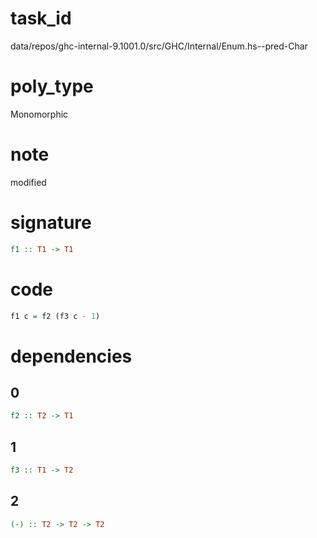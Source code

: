 
# task_id
data/repos/ghc-internal-9.1001.0/src/GHC/Internal/Enum.hs--pred-Char

# poly_type
Monomorphic

# note
modified

# signature
```haskell
f1 :: T1 -> T1
```  

# code
```haskell
f1 c = f2 (f3 c - 1)
```

# dependencies
## 0
```haskell
f2 :: T2 -> T1
```
## 1
```haskell
f3 :: T1 -> T2
```
## 2
```haskell
(-) :: T2 -> T2 -> T2
```